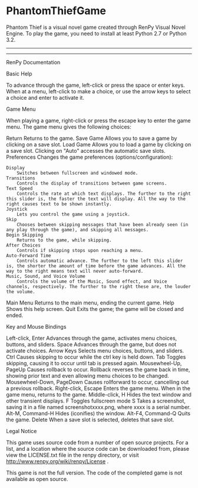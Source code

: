 PhantomThiefGame
================

Phantom Thief is a visual novel game created through RenPy Visual Novel Engine. To play the game, you need to install at least
Python 2.7 or Python 3.2.

----------------------------------------------------------------------------------------------------------------
----------------------------------------------------------------------------------------------------------------
RenPy Documentation


Basic Help

To advance through the game, left-click or press the space or enter keys. When at a menu, left-click to make a choice, or use the arrow keys to select a choice and enter to activate it.

Game Menu

When playing a game, right-click or press the escape key to enter the game menu. The game menu gives the following choices:

Return
    Returns to the game.
Save Game
    Allows you to save a game by clicking on a save slot.
Load Game
    Allows you to load a game by clicking on a save slot. Clicking on "Auto" accesses the automatic save slots.
Preferences
    Changes the game preferences (options/configuration):

    Display
        Switches between fullscreen and windowed mode.
    Transitions
        Controls the display of transitions between game screens.
    Text Speed
        Controls the rate at which text displays. The further to the right this slider is, the faster the text will display. All the way to the right causes text to be shown instantly.
    Joystick
        Lets you control the game using a joystick.
    Skip
        Chooses between skipping messages that have been already seen (in any play through the game), and skipping all messages.
    Begin Skipping
        Returns to the game, while skipping.
    After Choices
        Controls if skipping stops upon reaching a menu.
    Auto-Forward Time
        Controls automatic advance. The further to the left this slider is, the shorter the amount of time before the game advances. All the way to the right means text will never auto-forward.
    Music, Sound, and Voice Volume
        Controls the volume of the Music, Sound effect, and Voice channels, respectively. The further to the right these are, the louder the volume.

Main Menu
    Returns to the main menu, ending the current game.
Help
    Shows this help screen.
Quit
    Exits the game; the game will be closed and ended.

Key and Mouse Bindings

Left-click, Enter
    Advances through the game, activates menu choices, buttons, and sliders.
Space
    Advances through the game, but does not activate choices.
Arrow Keys
    Selects menu choices, buttons, and sliders.
Ctrl
    Causes skipping to occur while the ctrl key is held down.
Tab
    Toggles skipping, causing it to occur until tab is pressed again.
Mousewheel-Up, PageUp
    Causes rollback to occur. Rollback reverses the game back in time, showing prior text and even allowing menu choices to be changed.
Mousewheel-Down, PageDown
    Causes rollforward to occur, cancelling out a previous rollback.
Right-click, Escape
    Enters the game menu. When in the game menu, returns to the game.
Middle-click, H
    Hides the text window and other transient displays.
F
    Toggles fullscreen mode
S
    Takes a screenshot, saving it in a file named screenshotxxxx.png, where xxxx is a serial number.
Alt-M, Command-H
    Hides (iconifies) the window.
Alt-F4, Command-Q
    Quits the game.
Delete
    When a save slot is selected, deletes that save slot.

Legal Notice

This game uses source code from a number of open source projects. For a list, and a location where the source code can be downloaded from, please view the LICENSE.txt file in the renpy directory, or visit http://www.renpy.org/wiki/renpy/License .

This game is not the full version. The code of the completed game is not available as open source.


